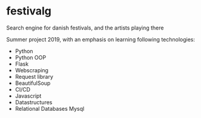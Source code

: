 # festivalg
Search engine for danish festivals, and the artists playing there

Summer project 2019, with an emphasis on learning following technologies:
- Python
- Python OOP
- Flask
- Webscraping
- Request library
- BeautifulSoup
- CI/CD
- Javascript
- Datastructures
- Relational Databases Mysql
